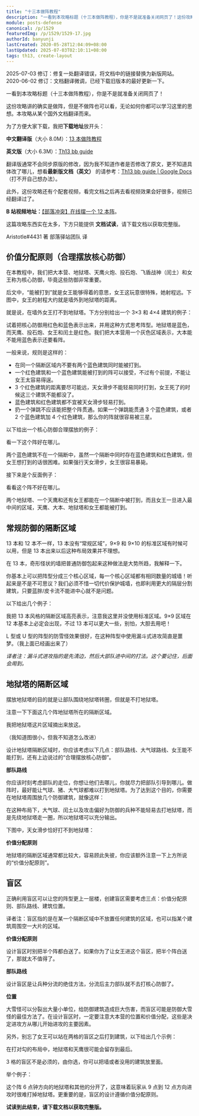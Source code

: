 ```yaml
---
title: "十三本做阵教程"
description: "一看到本攻略标题（十三本做阵教程），你是不是就准备关闭网页了！这份攻略讲的确实是做阵，但是不做阵也可以看，无论如何你都可以学习这里的思想。本攻略从某个国外文档翻译而来，我们把文档翻译了一下。为了方便大家下载，我把下载地址放开头。翻译版更新有延迟，关键是我不知道作者修改了哪儿，想看最新版文档（英文）的请参考。"
module: posts-defense
canonical: /p/1529
featuredImg: /p/1529/1529-17.jpg
authorId: banyunji
lastCreated: 2020-05-28T12:04:09+08:00
lastUpdated: 2025-07-03T02:10:11+08:00
tags: th13, create-layout
---
```


<PostHistory>
2025-07-03 修订：修复一处翻译错误，将文档中的链接替换为新版网站。<br>
2020-06-02 修订：文档翻译微调，已经下载旧版本的最好更新一下。
</PostHistory>

一看到本攻略标题（十三本做阵教程），你是不是就准备关闭网页了！

这份攻略讲的确实是做阵，但是不做阵也可以看，无论如何你都可以学习这里的思想。本攻略从某个国外文档翻译而来。

为了方便大家下载，我把**下载地址**放开头：

**中文翻译版**（大小 8.0M）：[13 本做阵教程](https://static.clashpost.com/p/1529/13本做阵教程.pdf)

**英文版**（大小 6.3M）：[Th13 bb guide](https://static.clashpost.com/p/1529/Th13_bb_guide.pdf)

翻译版通常不会同步原版的修改，因为我不知道作者是否修改了原文，更不知道具体改了哪儿，想看**最新版文档（英文）** 的请参考：[Th13 bb guide | Google Docs](https://docs.google.com/document/d/1IZU1hw_6SlwPsgkq1NGA8hRIwXe7maMYFRUO-Ik7ams/edit)（打不开自己想办法）。

此外，这份攻略还有个配套视频，看完文档之后再去看视频效果会好很多，视频已经翻译过了。

**B 站视频地址：**[【部落冲突】在线摆一个 12 本阵](https://www.bilibili.com/video/BV1hg4y1i78f/)。

这篇攻略东西实在太多，下方只能提供 **文档试读**，请下载文档以获取完整版。

<PCenter>Aristotle#4431 著</PCenter>
<PCenter>部落驿站团队 译</PCenter>

## 价值分配原则（合理摆放核心防御）

在本教程中，我们把大本营、地狱塔、天鹰火炮、投石炮、飞盾战神（闰土）和女王称为核心防御，毕竟这些防御非常重要。

后文中，“能被打到”就是女王能够得着的意思，女王这玩意很特殊，她射程远。下图中，女王的射程大约就是墙外到地狱塔的距离。

<Pic src="/p/1529/1529-1.jpg" width="1380" height="671" alt="" maxWidth="600px" :lazyLoading="false" />

就是说，在墙外女王打不到地狱塔。下方分别给出一个 3×3 和 4×4 建筑的例子：

<Pic src="/p/1529/1529-2.jpg" width="1357" height="647" alt="" maxWidth="600px" />
<Pic src="/p/1529/1529-3.jpg" width="1357" height="656" alt="" maxWidth="600px" />

试着把核心防御用红色和蓝色表示出来，并用这种方式思考阵型。地狱塔是蓝色，而天鹰、投石炮、女王和闰土是红色。我们把大本营用一个灰色区域表示，大本能不能用蓝色表示还要看阵。

一般来说，规则是这样的：

- 在同一个隔断区域内不要有两个蓝色建筑同时能被打到。
- 一个红色建筑和一个蓝色建筑能被打到的阵可以接受，不过有个前提，不能让女王太容易得逞。
- 3 个红色建筑的距离要尽可能远，天女滑步不能轻易同时打到，女王死了的时候这三个建筑不能都没了。
- 蓝色建筑和红色建筑都不宜被天女滑步轻易打到。
- 扔一个弹跳不应该能把整个阵贯通。如果一个弹跳能贯通 3 个蓝色建筑，或者 2 个蓝色建筑加 4 个红色建筑，那么你的阵就很容易被三星。

以下给出一个核心防御合理摆放的例子：

<Pic src="/p/1529/1529-4.jpg" width="1378" height="672" alt="" />

看一下这个阵好在哪儿。

两个蓝色建筑不在一个隔断中，虽然一个隔断中同时存在蓝色建筑和红色建筑，但女王想打到的话很困难。如果强行天女滑步，女王很容易暴毙。

接下来是个反面例子：

<Pic src="/p/1529/1529-5.jpg" width="1198" height="831" alt="" />

看看这个阵不好在哪儿。

两个地狱塔、一个天鹰和还有女王都能在一个隔断中被打到，而且女王一旦进入最中间的区域，天鹰、大本、地狱塔和女王都能被打到。

## 常规防御的隔断区域

13 本和 12 本不一样，13 本没有“常规区域”，9×9 和 9×10 的标准区域有时候可以用，但是 13 本出来以后这种布局效果并不理想。

在 13 本，奇形怪状的墙把普通防御包起来这种做法是大势所趋，我解释一下。

你基本上可以把阵型分成三个核心区域，每一个核心区域都有相同数量的城墙！听起来是不是不可思议？我们必须不惜一切代价保护城墙，也即利用更大的隔层分割建筑，只要蓝胖/皮卡流不能进中心就不是问题。

以下给出几个例子：

<Pic src="/p/1529/1529-6.jpg" width="1364" height="727" alt="" />
<Pic src="/p/1529/1529-7.jpg" width="1364" height="685" alt="" />

我把 13 本风格的隔断区域高亮表示，注意我这里并没使用标准区域。9×9 区域在 12 本基本上必定会出现，不过 13 本可以更大一些，别怕，大胆去用吧！

L 型或 U 型的阵型的防雪怪效果很好，在这种阵型中使用漏斗式进攻简直是噩梦。（我上面已经画出来了）

*译者注：漏斗式进攻指的是先清边，然后大部队进中间的打法。这个要记住，后面会用到。*

## 地狱塔的隔断区域

摆放地狱塔的目的就是让部队围绕地狱塔转圈，但就是不打地狱塔。

注意一下下面这几个阵地狱塔所在的隔断区域。

<Pic src="/p/1529/1529-8.jpg" width="1380" height="671" alt="" />
<Pic src="/p/1529/1529-9.jpg" width="1380" height="671" alt="" />
<Pic src="/p/1529/1529-10.jpg" width="1380" height="671" alt="" />

我把地狱塔这片区域摘出来放这。

（我知道图很小，但我不知道怎么改进）

<Pic src="/p/1529/1529-11.png" width="653" height="291" alt="" />

设计地狱塔隔断区域时，你应该考虑以下几点：部队路线、大气球路线、女王能不能打到，还有上边说过的“合理摆放核心防御”。

**部队路线**

你应该时刻考虑部队的走位，你想让他们去哪儿，你就尽力把部队引导到哪儿。做阵时，最好能让气球、猪、大气球都难以打到地狱塔。为了达到这个目的，你需要在地狱塔周围放几个防御建筑，就像这样：

<Pic src="/p/1529/1529-12.jpg" width="846" height="492" alt="" />

在这种布局下，大气球、闰土以及攻击偏好为防御的兵种不能轻易去打地狱塔，而是先绕地狱塔走一圈，所以地狱塔可以充分输出。

下图中，天女滑步恰好打不到地狱塔：

<Pic src="/p/1529/1529-13.jpg" width="1380" height="671" alt="" maxWidth="600px" />

**价值分配原则**

地狱塔的隔断区域通常都比较大，容易顾此失彼，你应该额外注意一下上方所说的“价值分配原则”。

## 盲区

正确利用盲区可以让您的阵型更上一层楼，创建盲区需要考虑三点：价值分配原则、部队路线、建筑位置。

译者注：盲区指的是在某一个隔断区域中不放置任何建筑的区域，也可以指某个建筑周围空一大片的区域。

**价值分配原则**

设计盲区时别把半个阵都白送了。如果你为了让女王进这个盲区，把半个阵白送了，那就太不值得了。

**部队路线**

设计盲区是让兵种分流的绝佳方法，分流后主力部队就不去打核心防御了。

**位置**

大雪怪可以分裂出大量小单位，给防御建筑造成巨大伤害，而盲区可能是防御大雪怪的最佳方法了。在设计盲区时，一定要注意大本营的位置和价值分配，这些是决定进攻方从哪儿开始进攻的主要因素。

另外，别忘了女王可以站在两格的盲区之后打到建筑，以下给出几个示例：

<Pic src="/p/1529/1529-14.jpg" width="2220" height="1080" alt="" maxWidth="600px" />
<Pic src="/p/1529/1529-15.jpg" width="2220" height="1080" alt="" maxWidth="600px" />
<Pic src="/p/1529/1529-16.jpg" width="2220" height="1080" alt="" maxWidth="600px" />
<Pic src="/p/1529/1529-17.jpg" width="2220" height="1080" alt="" maxWidth="600px" />

在打对勾的布局中，地狱塔和天鹰很可能会留存到最后。

3 格的盲区不是必须的，由你选，你可以把墙或者没用的建筑放里面。

举个例子：

<Pic src="/p/1529/1529-18.jpg" width="1272" height="619" alt="" />

这个阵 6 点钟方向的地狱塔和其他的分开了，这意味着玩家从 9 点到 12 点方向进攻时很难打掉地狱塔。更重要的是，盲区的设计遵循价值分配原则。

**试读到此结束，请下载文档以获取完整版。**